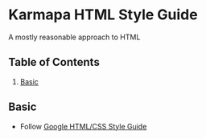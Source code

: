 # Karmapa HTML Style Guide
A mostly reasonable approach to HTML

## Table of Contents

  1. [Basic](#basic)

## Basic
 - Follow [Google HTML/CSS Style Guide](https://google.github.io/styleguide/htmlcssguide.xml)
